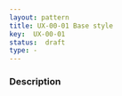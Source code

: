 ```yaml
---
layout: pattern
title: UX-00-01 Base style
key:  UX-00-01
status:  draft 
type: -
---
```



### Description

